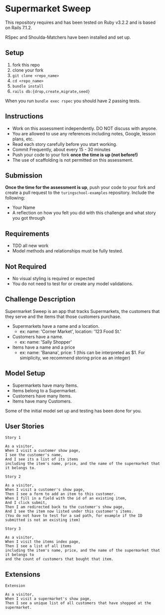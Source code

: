 # Supermarket Sweep

This repository requires and has been tested on Ruby v3.2.2 and is based on Rails 7.1.2.

RSpec and Shoulda-Matchers have been installed and set up.

## Setup

1. fork this repo
2. clone your fork
3. `git clone <repo_name>`
4. `cd <repo_name>`
5. `bundle install`
6. `rails db:{drop,create,migrate,seed}`

When you run `bundle exec rspec` you should have 2 passing tests.

## Instructions

* Work on this assessment independently. DO NOT discuss with anyone.
* You are allowed to use any references including notes, Google, lesson plans, etc.
* Read each story carefully before you start working.
* Commit Frequently, about every 15 - 30 minutes
* Push your code to your fork **once the time is up (not before!)**
* The use of scaffolding is not permitted on this assessment. 

## Submission

**Once the time for the assessment is up**, push your code to your fork and create a pull request to the `turingschool-examples` repository. Include the following:

* Your Name
* A reflection on how you felt you did with this challenge and what story you got through

## Requirements

* TDD all new work
* Model methods and relationships must be fully tested.

## Not Required

* No visual styling is required or expected
* You do not need to test for or create any model validations.

## Challenge Description

Supermarket Sweep is an app that tracks Supermarkets, the customers that they serve and the items that those customers purchase. 



* Supermarkets have a name and a location.
  * ex: name: 'Corner Market', location: '123 Food St.'
* Customers have a name.
  * ex: name: 'Sally Shopper'
* Items have a name and a price
  * ex: name: 'Banana', price: 1 (this can be interpreted as $1. For simiplicity, we recommend storing price as an integer)

## Model Setup
* Supermarkets have many Items. 
* Items belong to a Supermarket.
* Customers have many Items.
* Items have many Customers.

Some of the initial model set up and testing has been done for you. 

## User Stories

```
Story 1

As a visitor, 
When I visit a customer show page,
I see the customer's name,
And I see its a list of its items
including the item's name, price, and the name of the supermarket that it belongs to.
```

```
Story 2

As a visitor,
When I visit a customer's show page,
Then I see a form to add an item to this customer.
When I fill in a field with the id of an existing item,
And I click submit,
Then I am redirected back to the customer's show page, 
And I see the item now listed under this customer's items.
(You do not have to test for a sad path, for example if the ID submitted is not an existing item)
```

```
Story 3

As a visitor,
When I visit the items index page,
Then I see a list of all items
including the item's name, price, and the name of the supermarket that it belongs to
and the count of customers that bought that item.
```

## Extensions

```
Extension

As a visitor,
When I visit a supermarket's show page,
Then I see a unique list of all customers that have shopped at the supermarket.
```
